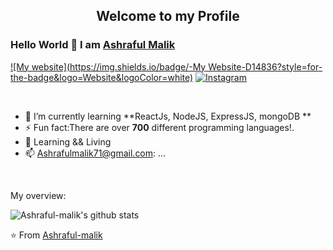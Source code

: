 

<p align="center">
 <h2 align="center">Welcome to my Profile</h2>
</p>

### Hello World 👋 I am [Ashraful Malik](https://github.com/Ashraful-malik)

[![My website](https://img.shields.io/badge/-My Website-D14836?style=for-the-badge&logo=Website&logoColor=white)](https://ashraful-malik.netlify.app/)
[![Instagram](https://img.shields.io/badge/-Instagram-c13582?style=for-the-badge&logo=instagram&logoColor=white)](https://www.instagram.com/ashraful_malik_/)
<div>
  
<br />
<p>
 
- 🌱 I’m currently learning **ReactJs, NodeJS, ExpressJS, mongoDB **
- ⚡ Fun fact:There are over **700** different programming languages!.
- 📒 Learning && Living
- 📫 Ashrafulmalik71@gmail.com: ...

</h4>
</div>

<br />

<div><p>My overview: </p></div>

![Ashraful-malik's github stats](https://github-readme-stats.vercel.app/api?username=Ashraful-malik&show_icons=true)
<br />

<!-- Optional Visitors badge: -->

⭐️ From [Ashraful-malik](https://github.com/TomasCostaK/TomasCostaK) 

<br />
